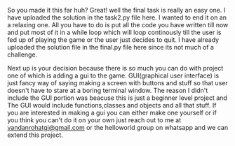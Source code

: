 So you made it this far huh? Great! well the final task is really an easy one.
I have uploaded the solution in the task2.py file here.
I wanted to end it on an a relaxing one. All you have to do is put all the code you have written till now and put most of it in a while loop which will loop continously till the user is fed up of playing the game or the user just decides to quit.
I have already uploaded the solution file in the final.py file here since its not much of a challenge.

Next up is your decision because there is so much you can do with project one of which is adding a gui to the game.
GUI(graphical user interface) is just fancy way of saying making a screen with buttons and stuff so that user doesn't have to stare at a boring terminal window.
The reason I didn't include the GUI portion was beacuse this is just a beginner level project and The GUI would
include functions,classes and objects and all that stuff.
If you are interested in making a gui you can either make one yourself or if you think you can't do it on your own just reach
out to me at vandanrohatgi@gmail.com or the helloworld group on whatsapp and we can extend this project.
